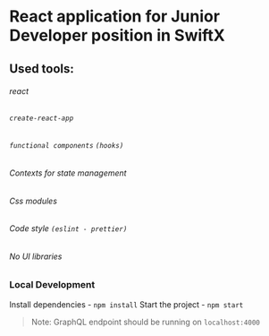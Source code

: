 # React application for Junior Developer position in SwiftX

## Used tools:
###### react
###### `create-react-app`
###### `functional components` `(hooks)`
###### Contexts for state management
###### Css modules
###### Code style `(eslint - prettier)`
###### No UI libraries


### Local Development

Install dependencies - `npm install`
Start the project - `npm start`

> Note: GraphQL endpoint should be running on `localhost:4000`

